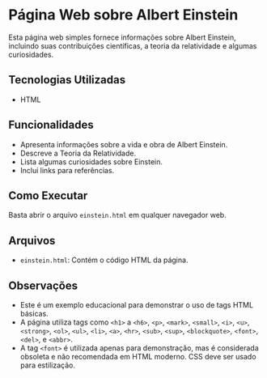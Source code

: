 # Página Web sobre Albert Einstein

Esta página web simples fornece informações sobre Albert Einstein, incluindo suas contribuições científicas, a teoria da relatividade e algumas curiosidades.

## Tecnologias Utilizadas

* HTML

## Funcionalidades

* Apresenta informações sobre a vida e obra de Albert Einstein.
* Descreve a Teoria da Relatividade.
* Lista algumas curiosidades sobre Einstein.
* Inclui links para referências.

## Como Executar

Basta abrir o arquivo `einstein.html` em qualquer navegador web.

## Arquivos

* `einstein.html`: Contém o código HTML da página.

## Observações

* Este é um exemplo educacional para demonstrar o uso de tags HTML básicas.
* A página utiliza tags como `<h1>` a `<h6>`, `<p>`, `<mark>`, `<small>`, `<i>`, `<u>`, `<strong>`, `<ol>`, `<ul>`, `<li>`, `<a>`, `<hr>`, `<sub>`, `<sup>`, `<blockquote>`, `<font>`, `<del>`, e `<abbr>`.
* A tag `<font>` é utilizada apenas para demonstração, mas é considerada obsoleta e não recomendada em HTML moderno.  CSS deve ser usado para estilização.
